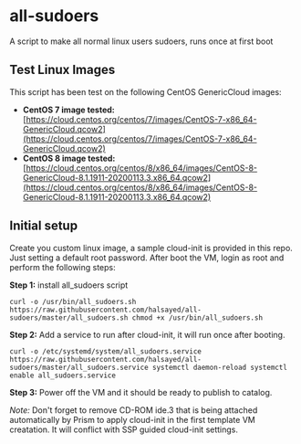 # all-sudoers
A script to make all normal linux users sudoers, runs once at first boot


## Test Linux Images

This script has been test on the following CentOS GenericCloud images:
- **CentOS 7 image tested:** [https://cloud.centos.org/centos/7/images/CentOS-7-x86_64-GenericCloud.qcow2](https://cloud.centos.org/centos/7/images/CentOS-7-x86_64-GenericCloud.qcow2)
- **CentOS 8 image tested:** [https://cloud.centos.org/centos/8/x86_64/images/CentOS-8-GenericCloud-8.1.1911-20200113.3.x86_64.qcow2](https://cloud.centos.org/centos/8/x86_64/images/CentOS-8-GenericCloud-8.1.1911-20200113.3.x86_64.qcow2)


## Initial setup

Create you custom linux image, a sample cloud-init is provided in this repo. Just setting a default root password. After boot the VM, login as root and perform the following steps:


**Step 1:** install all_sudoers script

`curl -o /usr/bin/all_sudoers.sh https://raw.githubusercontent.com/halsayed/all-sudoers/master/all_sudoers.sh
chmod +x /usr/bin/all_sudoers.sh`


**Step 2:** Add a service to run after cloud-init, it will run once after booting.

`curl -o /etc/systemd/system/all_sudoers.service https://raw.githubusercontent.com/halsayed/all-sudoers/master/all_sudoers.service
systemctl daemon-reload
systemctl enable all_sudoers.service`


**Step 3:** Power off the VM and it should be ready to publish to catalog.

_Note:_ Don't forget to remove CD-ROM ide.3 that is being attached automatically by Prism to apply cloud-init in the first template VM creatation. It will conflict with SSP guided cloud-init settings.
